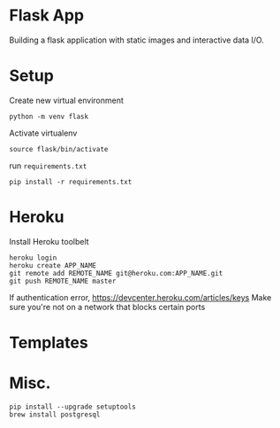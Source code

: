 # Flask App 

Building a flask application with static images and interactive data I/O.

# Setup 
Create new virtual environment
``` 
python -m venv flask
```

Activate virtualenv
```
source flask/bin/activate
```

run `requirements.txt`
```
pip install -r requirements.txt
```
# Heroku
Install Heroku toolbelt
```
heroku login
heroku create APP_NAME
git remote add REMOTE_NAME git@heroku.com:APP_NAME.git
git push REMOTE_NAME master
```
If authentication error, https://devcenter.heroku.com/articles/keys
Make sure you're not on a network that blocks certain ports

# Templates


# Misc.

```
pip install --upgrade setuptools
brew install postgresql

```
